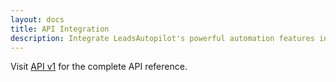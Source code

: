 ```yaml
---
layout: docs
title: API Integration
description: Integrate LeadsAutopilot's powerful automation features into your applications
---
```

Visit [API v1](/api/v1) for the complete API reference.
